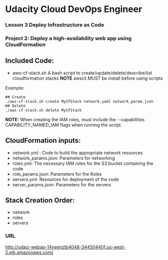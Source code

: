 # Udacity Cloud DevOps Engineer
### Lesson 3 Deploy Infrastructure as Code
### Project 2: Deploy a high-availability web app using CloudFormation

## Included Code:
- aws-cf-stack.sh
  A bash script to create/update/delete/describe/list cloudformation stacks
**NOTE** awscli MUST be install before using scripts


Example:
  ```
  ## Create
  ./aws-cf-stack.sh create MyCFStack network.yaml network_param.json
  ## Delete
  ./aws-cf-stack.sh delete MyCFStack
  ```
**NOTE:** When creating the IAM roles, must include the --capabilities CAPABILITY_NAMED_IAM flags when running the script.

## CloudFormation inputs:
- network.yml : Code to build the appropriate network resources
- network_params.json: Parameters for networking
- roles.yml:  The necessary IAM roles for the S3 bucket containing the code
- role_params.json: Parameters for the Roles
- servers.yml: Resources for deployment of the code
- server_params.json: Parameters for the servers

## Stack Creation Order:
- network
- roles
- servers

### URL
http://udaci-webap-14yeenztb4048-344504401.us-west-2.elb.amazonaws.com/
